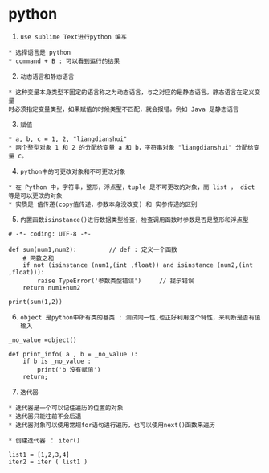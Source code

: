 # python

1. `use sublime Text进行python 编写`
```
* 选择语言是 python
* command + B : 可以看到运行的结果
```
2. `动态语言和静态语言`
```
* 这种变量本身类型不固定的语言称之为动态语言，与之对应的是静态语言。静态语言在定义变量
时必须指定变量类型，如果赋值的时候类型不匹配，就会报错。例如 Java 是静态语言
```
3. `赋值`
```
* a, b, c = 1, 2, "liangdianshui"
* 两个整型对象 1 和 2 的分配给变量 a 和 b，字符串对象 "liangdianshui" 分配给变量 c。
```
4. `python中的可更改对象和不可更改对象` 
```
* 在 Python 中，字符串，整形，浮点型，tuple 是不可更改的对象，而 list ， dict 等是可以更改的对象
* 实质是 值传递(copy值传递，参数本身没改变) 和 实参传递的区别
```
5. `内置函数isinstance()进行数据类型检查，检查调用函数时参数是否是整形和浮点型`
```
# -*- coding: UTF-8 -*-

def sum(num1,num2):         // def : 定义一个函数
    # 两数之和
    if not (isinstance (num1,(int ,float)) and isinstance (num2,(int ,float))):
        raise TypeError('参数类型错误')     // 提示错误
    return num1+num2

print(sum(1,2))
```
6. `object 是python中所有类的基类 : 测试同一性,也正好利用这个特性，来判断是否有值输入`
```
_no_value =object()

def print_info( a , b = _no_value ):
    if b is _no_value :
        print('b 没有赋值')
    return;
```
7. `迭代器`
```
* 迭代器是一个可以记住遍历的位置的对象
* 迭代器只能往前不会后退
* 迭代器对象可以使用常规for语句进行遍历，也可以使用next()函数来遍历
```
```
* 创建迭代器 ： iter()

list1 = [1,2,3,4]
iter2 = iter ( list1 )
```